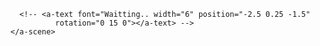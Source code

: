 <!DOCTYPE html>
<html>
  <head>
    <meta charset="utf-8">
    <title>360&deg; Image</title>
    <meta name="description" content="360&deg; Image - A-Frame">
    <script src="https://cdn.jsdelivr.net/gh/aframevr/aframe@744e2b869e281f840cff7d9cb02e95750ce90920/dist/aframe-master.min.js"></script>
  </head>
  <body>
    <a-scene>
      <a-sky src="https://upload.wikimedia.org/wikipedia/commons/thumb/6/6f/CMB_Timeline300_no_WMAP.jpg/1200px-CMB_Timeline300_no_WMAP.jpg"></a-sky>

      <!-- <a-text font="Waitting.. width="6" position="-2.5 0.25 -1.5"
              rotation="0 15 0"></a-text> -->
    </a-scene>
  </body>
</html>